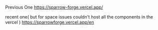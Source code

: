 Previous One 
https://sparrow-forge.vercel.app/


recent one( but for space issues couldn't host all the components in the vercel )
https://sparrowforge.vercel.app/en
